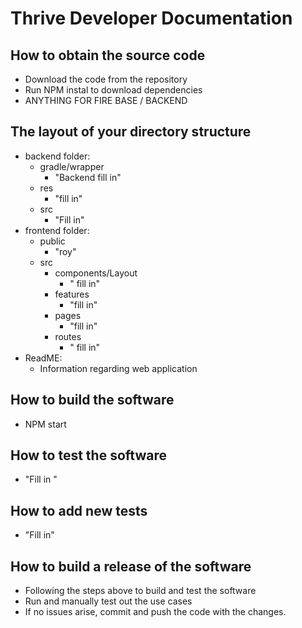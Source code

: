 # Thrive Developer Documentation
## How to obtain the source code
  * Download the code from the repository
  * Run NPM instal to download dependencies
  * ANYTHING FOR FIRE BASE / BACKEND

## The layout of your directory structure
  * backend folder:
    * gradle/wrapper
      * "Backend fill in"
    * res
      * "fill in" 
    * src
      * "Fill in"
  * frontend folder: 
    * public
      * "roy"
    * src 
      * components/Layout
        * " fill in" 
      * features
        * "fill in"
      * pages
        * "fill in"
      * routes
        * " fill in" 
  * ReadME:
    * Information regarding web application
     
## How to build the software
  * NPM start
## How to test the software
  * "Fill in "
## How to add new tests
  * "Fill in"
## How to build a release of the software
  * Following the steps above to build and test the software
  * Run and manually test out the use cases
  * If no issues arise, commit and push the code with the changes.  
